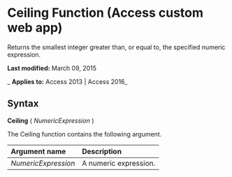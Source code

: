 
# Ceiling Function (Access custom web app)
Returns the smallest integer greater than, or equal to, the specified numeric expression.

 **Last modified:** March 09, 2015

 _ **Applies to:** Access 2013 | Access 2016_

## Syntax

 **Ceiling** ( _NumericExpression_ )

The Ceiling function contains the following argument.



|**Argument name**|**Description**|
|:-----|:-----|
| _NumericExpression_|A numeric expression.|
